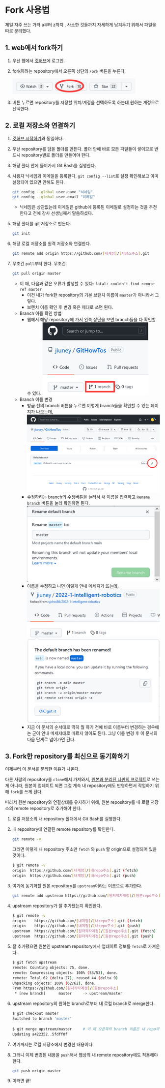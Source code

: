 # Fork 사용법

제일 자주 쓰는 거라 a부터 z까지 , 사소한 것들까지 자세하게 남겨두기 위해서 파일을 따로 분리했다.



## 1. web에서 fork하기

1. 우선 웹에서 [깃허브](https://github.com/)에 로그인.

2. fork하려는 repository에서 오른쪽 상단의 `Fork` 버튼을 누른다.

   ![04-01](https://github.com/jiuney/GitHowTos/blob/master/basics/images/04-01.png)

3. 버튼 누르면 repository를 저장할 위치/계정을 선택하도록 하는데 원하는 계정으로 선택한다.



## 2. 로컬 저장소와 연결하기

1. [깃허브 시작하기](https://github.com/jiuney/GitHowTos#%EA%B9%83%ED%97%88%EB%B8%8C-%EC%8B%9C%EC%9E%91%ED%95%98%EA%B8%B0)와 동일하다.

2. 우선 repository를 담을 폴더를 만든다. 폴더 안에 바로 모든 파일들이 쌓이므로 반드시 repository별로 폴더를 만들어야 한다.

3. 해당 폴더 안에 들어가서 Git Bash를 실행한다.

4. 사용자 닉네임과 이메일을 등록한다. `git config --list`로 설정 확인해보고 이미 설정되어 있으면 안해도 된다.

   ```bash
   git config --global user.name "닉네임"
   git config --global user.email "이메일"
   ```

   - 닉네임은 상관없는데 이메일은 github에 등록된 이메일로 설정하는 것을 추천한다고 전에 강사 선생님께서 말씀하셨다.

5. 해당 폴더를 git 저장소로 만든다.

   ```bash
   git init
   ```

6. 해당 로컬 저장소를 원격 저장소와 연결한다.

   ```bash
   git remote add origin https://github.com/[내계정]/[저장소주소].git
   ```

7. 무조건 `pull`부터 한다. 무조건.

   ```bash
   git pull origin master
   ```

   - 이 때, 다음과 같은 오류가 발생할 수 있다: `fatal: couldn't find remote ref master`
     - 이건 내가 fork한 repository의 기본 브랜치 이름이 `master`가 아니라서 그렇다.
     - 브랜치 이름 확인 후 변경 혹은 제대로 쓰면 된다.
   - Branch 이름 확인 방법
     - 웹에서 해당 repository에 가서 왼쪽 상단을 보면 branch들을 다 확인할 수 있다.
     ![04-02](https://github.com/jiuney/GitHowTos/blob/master/basics/images/04-02.png)
   - Branch 이름 변경
     - 방금 전의 branch 버튼을 누르면 이렇게 branch들을 확인할 수 있는 페이지가 나오는데, 
     ![04-03](https://github.com/jiuney/GitHowTos/blob/master/basics/images/04-03.png)
     - 수정하려는 branch의 수정버튼을 눌러서 새 이름을 입력하고 `Rename branch` 버튼을 눌러 확인하면 된다.
     ![04-04](https://github.com/jiuney/GitHowTos/blob/master/basics/images/04-04.png)
     - 이름을 수정하고 나면 이렇게 안내 메세지가 뜨는데, 
     ![04-05](https://github.com/jiuney/GitHowTos/blob/master/basics/images/04-05.png)
     - 지금 이 문서의 순서대로 딱히 뭘 하기 전에 바로 이름부터 변경하는 경우에는 굳이 안내 메세지대로 따르지 않아도 된다. 그냥 이름 변경 후 이 문서의 다음 단계로 넘어가면 된다.



## 3. Fork한 repository를 최신으로 동기화하기

이제부터 이 문서를 분리한 이유가 나온다. 

다른 사람의 repository를 `clone`해서 가져와서, [원본과 분리된 나만의 프로젝트](https://github.com/jiuney/GitHowTos/blob/master/basics/02.%20%EB%8B%A4%EB%A5%B8%20repository%20%ED%99%9C%EC%9A%A9.md#%EB%8B%A4%EB%A5%B8-repo-%EB%B3%B5%EC%82%AC%ED%95%B4%EC%84%9C-%EC%83%88-%ED%94%84%EB%A1%9C%EC%A0%9D%ED%8A%B8-%EB%A7%8C%EB%93%A4%EA%B8%B0)로 쓰는게 아니라, 원본이 업데이트 되면 그걸 계속 내 repository에도 반영하면서 작업하기 위해 `fork`를 쓰게 된다.

따라서 원본 repository와 연결상태를 유지하기 위해, 원본 repository를 내 로컬 저장소의 remote repository로 추가해야 한다.

1. 로컬 저장소의 내 repository 폴더에서 Git Bash를 실행한다.

2. 내 repository에 연결된 remote repository를 확인한다.

   ```bash
   git remote -v
   ```

   그러면 이렇게 내 repository 주소만 `fetch` 와 `push` 할 origin으로 설정되어 있을 것이다.

   ```bash
   $ git remote -v
   origin  https://github.com/[내계정]/[내repo주소].git (fetch)
   origin  https://github.com/[내계정]/[내repo주소].git (push)
   ```

3. 여기에 동기화할 원본 repository를 `upstream`이라는 이름으로 추가한다.

   ```bash
   git remote add upstream https://github.com/[원저작자계정]/[원본repo주소].git
   ```

4. upstream repository가 잘 추가됐는지 확인한다.

   ```bash
   $ git remote -v
   origin    https://github.com/[내계정]/[내repo주소].git (fetch)
   origin    https://github.com/[내계정]/[내repo주소].git (push)
   upstream  https://github.com/[원저작자계정]/[원본repo주소].git (fetch)
   upstream  https://github.com/[원저작자계정]/[원본repo주소].git (push)
   ```

5. 잘 추가됐으면 원본인 upstream repository에서 업데이트 정보를 `fetch`로 가져온다.

   ```bash
   $ git fetch upstream
   remote: Counting objects: 75, done.
   remote: Compressing objects: 100% (53/53), done.
   remote: Total 62 (delta 27), reused 44 (delta 9)
   Unpacking objects: 100% (62/62), done.
   From https://github.com/[원저작자계정]/[원본repo주소]
    * [new branch]      master     -> upstream/master
   ```

6. upstream repository의 원하는 branch로부터 내 로컬 branch로 merge한다.

   ```bash
   $ git checkout master
   Switched to branch 'master'
   
   $ git merge upstream/master     # 이 때 오른쪽의 branch 이름은 내 repo의 branch명이 아니라 원본의 branch명이어야 한다.
   Updating a422352..5fdff0f
   ```

7. 여기까지는 로컬 저장소에서 변경한 내용이다.

8. 그러니 이제 변경된 내용을 `push`해서 웹상의 내 remote repository에도 적용해야 한다.

   ```bash
   git push origin master
   ```

9. 이러면 끝!


